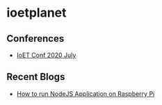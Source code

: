 # ioetplanet





## Conferences

- [IoET Conf 2020 July]()




## Recent Blogs

- [How to run NodeJS Application on Raspberry Pi](https://github.com/collabnix/ioetplanet/blob/master/raspberrypi/README.md)

